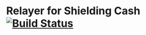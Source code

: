 # Relayer for Shielding Cash [![Build Status](https://github.com/shieldingcash/shielding-relayer/workflows/build/badge.svg)](https://github.com/shieldingcash/shielding-relayer/actions) 

